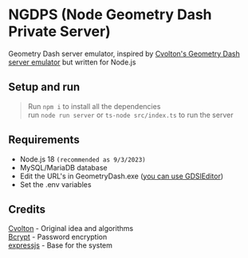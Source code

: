 # NGDPS (**N**ode **G**eometry **D**ash **P**rivate **S**erver)

Geometry Dash server emulator, inspired by [Cvolton's Geometry Dash server emulator](https://github.com/Cvolton/GMDprivateServer) but written for Node.js

## Setup and run
> Run ```npm i``` to install all the dependencies<br> run ```node run server``` or ```ts-node src/index.ts``` to run the server

## Requirements
- Node.js 18 `(recommended as 9/3/2023)`
- MySQL/MariaDB database
- Edit the URL's in GeometryDash.exe ([you can use GDSlEditor](https://github.com/elnexreal/GD-SLEditor))
- Set the .env variables

## Credits

[Cvolton](https://github.com/Cvolton) - Original idea and algorithms<br>
[Bcrypt](https://www.npmjs.com/package/bcrypt) - Password encryption<br>
[expressjs](https://github.com/expressjs) - Base for the system